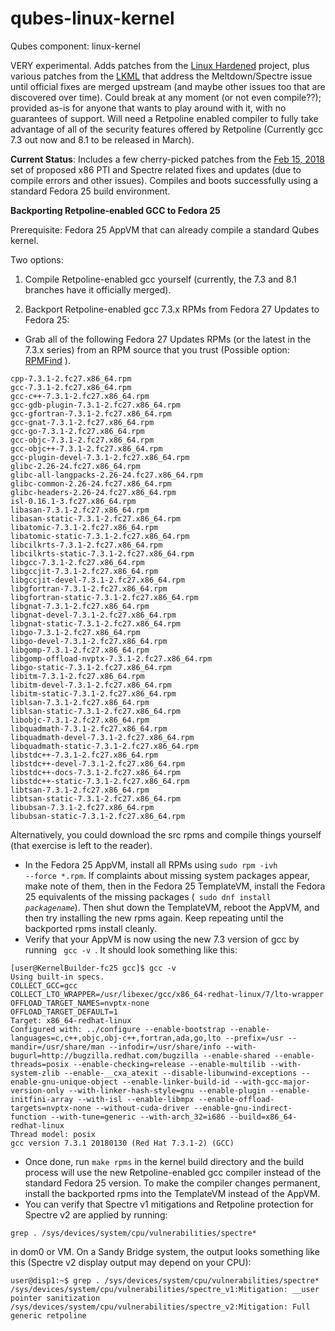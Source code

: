 # qubes-linux-kernel
Qubes component: linux-kernel

VERY experimental. Adds patches from the [Linux Hardened](https://github.com/copperhead/linux-hardened) project, plus various patches from the [LKML](https://patchwork.kernel.org/project/LKML/list/) that address the Meltdown/Spectre issue until official fixes are merged upstream (and maybe other issues too that are discovered over time). Could break at any moment (or not even compile??); provided as-is for anyone that wants to play around with it, with no guarantees of support. Will need a Retpoline enabled compiler to fully take advantage of all of the security features offered by Retpoline (Currently gcc 7.3 out now and 8.1 to be released in March).

**Current Status**:  Includes a few cherry-picked patches from the [Feb 15, 2018](http://lkml.iu.edu/hypermail/linux/kernel/1802.1/05645.html) set of proposed x86 PTI and Spectre related fixes and updates (due to compile errors and other issues). Compiles and boots successfully using a standard Fedora 25 build environment.

**Backporting Retpoline-enabled GCC to Fedora 25**

Prerequisite: Fedora 25 AppVM that can already compile a standard Qubes kernel.

Two options:

1) Compile Retpoline-enabled gcc yourself (currently, the 7.3 and 8.1 branches have it officially merged).

2) Backport Retpoline-enabled gcc 7.3.x RPMs from Fedora 27 Updates to Fedora 25:

- Grab all of the following Fedora 27 Updates RPMs (or the latest in the 7.3.x series) from an RPM source that you trust (Possible option: [RPMFind](https://www.rpmfind.net/linux/rpm2html/) ).
```
cpp-7.3.1-2.fc27.x86_64.rpm
gcc-7.3.1-2.fc27.x86_64.rpm
gcc-c++-7.3.1-2.fc27.x86_64.rpm
gcc-gdb-plugin-7.3.1-2.fc27.x86_64.rpm
gcc-gfortran-7.3.1-2.fc27.x86_64.rpm
gcc-gnat-7.3.1-2.fc27.x86_64.rpm
gcc-go-7.3.1-2.fc27.x86_64.rpm
gcc-objc-7.3.1-2.fc27.x86_64.rpm
gcc-objc++-7.3.1-2.fc27.x86_64.rpm
gcc-plugin-devel-7.3.1-2.fc27.x86_64.rpm
glibc-2.26-24.fc27.x86_64.rpm
glibc-all-langpacks-2.26-24.fc27.x86_64.rpm
glibc-common-2.26-24.fc27.x86_64.rpm
glibc-headers-2.26-24.fc27.x86_64.rpm
isl-0.16.1-3.fc27.x86_64.rpm
libasan-7.3.1-2.fc27.x86_64.rpm
libasan-static-7.3.1-2.fc27.x86_64.rpm
libatomic-7.3.1-2.fc27.x86_64.rpm
libatomic-static-7.3.1-2.fc27.x86_64.rpm
libcilkrts-7.3.1-2.fc27.x86_64.rpm
libcilkrts-static-7.3.1-2.fc27.x86_64.rpm
libgcc-7.3.1-2.fc27.x86_64.rpm
libgccjit-7.3.1-2.fc27.x86_64.rpm
libgccjit-devel-7.3.1-2.fc27.x86_64.rpm
libgfortran-7.3.1-2.fc27.x86_64.rpm
libgfortran-static-7.3.1-2.fc27.x86_64.rpm
libgnat-7.3.1-2.fc27.x86_64.rpm
libgnat-devel-7.3.1-2.fc27.x86_64.rpm
libgnat-static-7.3.1-2.fc27.x86_64.rpm
libgo-7.3.1-2.fc27.x86_64.rpm
libgo-devel-7.3.1-2.fc27.x86_64.rpm
libgomp-7.3.1-2.fc27.x86_64.rpm
libgomp-offload-nvptx-7.3.1-2.fc27.x86_64.rpm
libgo-static-7.3.1-2.fc27.x86_64.rpm
libitm-7.3.1-2.fc27.x86_64.rpm
libitm-devel-7.3.1-2.fc27.x86_64.rpm
libitm-static-7.3.1-2.fc27.x86_64.rpm
liblsan-7.3.1-2.fc27.x86_64.rpm
liblsan-static-7.3.1-2.fc27.x86_64.rpm
libobjc-7.3.1-2.fc27.x86_64.rpm
libquadmath-7.3.1-2.fc27.x86_64.rpm
libquadmath-devel-7.3.1-2.fc27.x86_64.rpm
libquadmath-static-7.3.1-2.fc27.x86_64.rpm
libstdc++-7.3.1-2.fc27.x86_64.rpm
libstdc++-devel-7.3.1-2.fc27.x86_64.rpm
libstdc++-docs-7.3.1-2.fc27.x86_64.rpm
libstdc++-static-7.3.1-2.fc27.x86_64.rpm
libtsan-7.3.1-2.fc27.x86_64.rpm
libtsan-static-7.3.1-2.fc27.x86_64.rpm
libubsan-7.3.1-2.fc27.x86_64.rpm
libubsan-static-7.3.1-2.fc27.x86_64.rpm

```
Alternatively, you could download the src rpms and compile things yourself (that exercise is left to the reader).
- In the Fedora 25 AppVM, install all RPMs using <code>sudo rpm -ivh --force *.rpm</code>. If complaints about missing system packages appear, make note of them, then in the Fedora 25 TemplateVM, install the Fedora 25 equivalents of the missing packages (<code> sudo dnf install *packagename*</code>). Then shut down the TemplateVM, reboot the AppVM, and then try installing the new rpms again. Keep repeating until the backported rpms install cleanly.
- Verify that your AppVM is now using the new 7.3 version of gcc by running <code> gcc -v </code>. It should look something like this:
```
[user@KernelBuilder-fc25 gcc]$ gcc -v
Using built-in specs.
COLLECT_GCC=gcc
COLLECT_LTO_WRAPPER=/usr/libexec/gcc/x86_64-redhat-linux/7/lto-wrapper
OFFLOAD_TARGET_NAMES=nvptx-none
OFFLOAD_TARGET_DEFAULT=1
Target: x86_64-redhat-linux
Configured with: ../configure --enable-bootstrap --enable-languages=c,c++,objc,obj-c++,fortran,ada,go,lto --prefix=/usr --mandir=/usr/share/man --infodir=/usr/share/info --with-bugurl=http://bugzilla.redhat.com/bugzilla --enable-shared --enable-threads=posix --enable-checking=release --enable-multilib --with-system-zlib --enable-__cxa_atexit --disable-libunwind-exceptions --enable-gnu-unique-object --enable-linker-build-id --with-gcc-major-version-only --with-linker-hash-style=gnu --enable-plugin --enable-initfini-array --with-isl --enable-libmpx --enable-offload-targets=nvptx-none --without-cuda-driver --enable-gnu-indirect-function --with-tune=generic --with-arch_32=i686 --build=x86_64-redhat-linux
Thread model: posix
gcc version 7.3.1 20180130 (Red Hat 7.3.1-2) (GCC) 
```
- Once done, run <code>make rpms</code> in the kernel build directory and the build process will use the new Retpoline-enabled gcc compiler instead of the standard Fedora 25 version. To make the compiler changes permanent, install the backported rpms into the TemplateVM instead of the AppVM.
- You can verify that Spectre v1 mitigations and Retpoline protection for Spectre v2 are applied by running:
```
grep . /sys/devices/system/cpu/vulnerabilities/spectre*
```
in dom0 or VM. On a Sandy Bridge system, the output looks something like this (Spectre v2 display output may depend on your CPU):
```
user@disp1:~$ grep . /sys/devices/system/cpu/vulnerabilities/spectre*
/sys/devices/system/cpu/vulnerabilities/spectre_v1:Mitigation: __user pointer sanitization
/sys/devices/system/cpu/vulnerabilities/spectre_v2:Mitigation: Full generic retpoline

```
